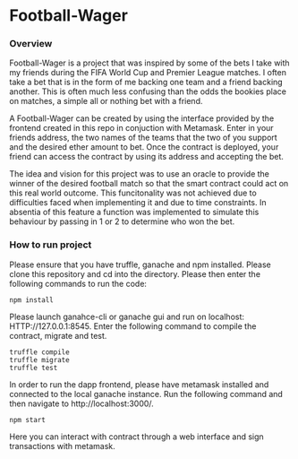 # Football-Wager

### Overview
Football-Wager is a project that was inspired by some of the bets I take with my friends during the FIFA World Cup and Premier League matches. I often take a bet that is in the form of me backing one team and a friend backing another. This is often much less confusing than the odds the bookies place on matches, a simple all or nothing bet with a friend. 

A Football-Wager can be created by using the interface provided by the frontend created in this repo in conjuction with Metamask. Enter in your friends address, the two names of the teams that the two of you support and the desired ether amount to bet. Once the contract is deployed, your friend can access the contract by using its address and accepting the bet. 

The idea and vision for this project was to use an oracle to provide the winner of the desired football match so that the smart contract could act on this real world outcome. This funcitonality was not achieved due to difficulties faced when implementing it and due to time constraints. In absentia of this feature a function was implemented to simulate this behaviour by passing in 1 or 2 to determine who won the bet.

### How to run project 
Please ensure that you have truffle, ganache and npm installed. Please clone this repository and cd into the directory. Please then enter the following commands to run the code:

```
npm install
```
Please launch ganahce-cli or ganache gui and run on localhost: HTTP://127.0.0.1:8545. Enter the following command to compile the contract, migrate and test.

```
truffle compile
truffle migrate
truffle test
```
In order to run the dapp frontend, please have metamask installed and connected to the local ganache instance. Run the following command and then navigate to http://localhost:3000/.

```
npm start
```

Here you can interact with contract through a web interface and sign transactions with metamask.




### 
